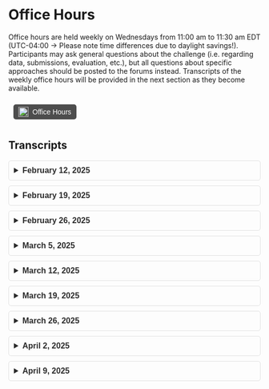 # Office Hours
Office hours are held weekly on Wednesdays from 11:00 am to 11:30 am EDT (UTC-04:00 → Please note time differences due to daylight savings!). Participants may ask general questions about the challenge (i.e. regarding data, submissions, evaluation, etc.), but all questions about specific approaches should be posted to the forums instead. Transcripts of the weekly office hours will be provided in the next section as they become available.
<div style="display: flex; justify-content: left; align-items: center; gap: 10px; padding: 10px;">
  <div style="display: inline-flex; align-items: center; background-color: #4d4d4d; color: #ffffff; border-radius: 5px; padding: 5px 10px; font-family: Arial, sans-serif; font-size: 14px; text-align: center;">
    <img src="https://github.com/user-attachments/assets/22255638-84ce-4f79-a4e9-7e51d517c428" alt="Codabench Logo" style="height: 20px; margin-right: 8px;">
    <a href="https://mit.zoom.us/j/92427066103" target="_blank" style="color: #ffffff; text-decoration: none;">
        Office Hours
      </a>
  </div>
</div>

## Transcripts
<div class="faq-container" style="font-family: Arial, sans-serif;">
  <details style="margin-bottom: 10px; border: 1px solid #e0e0e0; border-radius: 5px; padding: 10px;">
    <summary style="font-size: 16px; font-weight: bold; cursor: pointer; color: #2b2b2b;">
      February 12, 2025
    </summary>
    <p style="margin-top: 10px; font-size: 14px; color: #555;">No transcript available</p>
  </details>

  <details style="margin-bottom: 10px; border: 1px solid #e0e0e0; border-radius: 5px; padding: 10px;">
    <summary style="font-size: 16px; font-weight: bold; cursor: pointer; color: #2b2b2b;">
      February 19, 2025
    </summary>
    <p style="margin-top: 10px; font-size: 14px; color: #555;">[Organizer 1] 17:04:42<br>
      Okay, I think we can get started. If everyone has any questions, feel free to ask.<br>
      [Participant 1] 17:05:31<br>
      I have a question regarding the libraries. Are we allowed to use any of the libraries or there are the limitations that we have to use certain libraries for this project?<br>
      [Participant 1] 17:05:43<br>
      Because the libraries was not mentioned in the GitHub repository or anywhere from where the data sources was being downloaded.<br>
      [Organizer 2] 17:05:57<br>
      I… Yeah, I think that as long as you as you provide the libraries that you are using in the environment demo file is not going to be any kind of probably with that.<br>
      [Organizer 1] 17:05:57<br>
      Go on a second.<br>
      [Organizer 2] 17:06:26<br>
      But keep in mind that you have to that the libraries that you use have to be like Micro Konda, Micromambamba.<br>
      [Participant 1] 17:06:26<br>
      Thank you.<br>
      [Organizer 2] 17:06:37<br>
      Is able to install on their dependencies dependencies that do need to run your script so check that before submitting anything?<br>
      [Organizer 2] 17:06:49<br>
      With all that said, you won't have any kind of trouble.<br>
      [Participant 1] 17:06:54<br>
      Sure, sure.<br>
      [Organizer 2] 17:06:58<br>
      You're welcome.<br>
      [Participant 1] 17:11:56<br>
      This submission for this project is being postponed to 21st April, right?<br>
      [Organizer 2] 17:12:03<br>
      Yeah, yesterday, I think that yesterday it was yesterday when we announced that we are moving the deadline to The 21st, yeah.<br>
      [Organizer 2] 17:12:20<br>
      And also you should have 10 extra submissions so don't worry on going over in the submission process.<br>
      [Organizer 2] 17:12:31<br>
      Because we gave you a little bit more submission.<br>
      [Organizer 1] 17:12:42<br>
      Hello, Participant 3. So you just joined the call if you have any question we'll just feel free to ask any question. We're just waiting for new participant if they need any help.<br>
      [Participant 2] 17:12:55<br>
      I actually had one question. As I was like processing the density data, I think this was asked in the forum. I don't recall what the answer was. Maybe it was already resolved.<br>
      [Participant 2] 17:13:05<br>
      But some of the density data has like values of like like 9e to the 32. Is this like supposed to be treated as like noise or Or like the true, I mean, obviously it's not the true value because it seems to be like a non-trending value.<br>
      [Participant 2] 17:13:26<br>
      Are we supposed to handle these by like throwing these density data away or Yeah, how would we like handle those like particular rows?<br>
      [Organizer 2] 17:13:36<br>
      Yeah, exactly. Those are like Python, float 32 infinite values So yeah, you have to discard all of them.<br>
      [Participant 2] 17:13:48<br>
      Okay, sounds good.<br>
      [Organizer 2] 17:13:51<br>
      Also, it could be some values that are over CETO, like, I don't know.<br>
      [Organizer 2] 17:14:00<br>
      1 to a power of 20 or something like that, you also have to discard the those So we only have values, real values are just the only one that are under 10 to the minus 7.<br>
      [Participant 2] 17:14:17<br>
      I see. So we should, anything above 10 to the negative 7.<br>
      [Participant 2] 17:14:22<br>
      We should throw away essentially in the density data.<br>
      [Organizer 2] 17:14:25<br>
      Yeah, that's it.<br>
      [Participant 3] 17:14:31<br>
      I just got a couple questions here. About the submissions.<br>
      [Participant 3] 17:14:38<br>
      The first one, I'm guessing for the 80 submission limit is per team, not per a person.<br>
      [Organizer 2] 17:14:47<br>
      Yeah, it's per team.<br>
      [Participant 3] 17:14:49<br>
      Per team okay um Another question is, did you guys So we had a submission. Did you guys like rerun them? Because we had one and then it seemed like another one came through and we got a different score.<br>
      [Participant 3] 17:14:59<br>
      So I was wondering if you guys would be<br>
      [Organizer 2] 17:15:03<br>
      Yeah, we will run maybe you have one that has a perfect score Like one.<br>
      [Participant 3] 17:15:08<br>
      Yeah, yeah, yeah. That's what happened, yeah.<br>
      [Organizer 2] 17:15:11<br>
      Yeah, we have some errors in the scoring file. So we have to rerun it.<br>
      [Participant 3] 17:15:16<br>
      Okay, so you guys, so now… Okay, so you re-ran them and now that's the correct score now is what's in there.<br>
      [Organizer 2] 17:15:25<br>
      Yeah. That's correct.<br>
      [Participant 3] 17:15:26<br>
      Okay. And then let me just clarify with the ghost data. I think I saw in the discussion that you guys are going to go back through and add some of the missing files.<br>
      [Organizer 3] 17:15:40<br>
      Yeah, the way that that works is there are multiple satellites and we were just missing data from a couple of them that covered the time frame that's missing.<br>
      [Organizer 3] 17:15:49<br>
      And we were not aware of that. Until somebody pointed it out. So we're just going to go back through and we'll process that data from the satellites that we initially didn't have.<br>
      [Participant 3] 17:16:00<br>
      Okay. I need to just throw it in that Dropbox, same Dropbox.<br>
      [Organizer 3] 17:16:03<br>
      Yep. And we will send out an email whenever that goes up.<br>
      [Participant 3] 17:16:07<br>
      Okay. And then, yeah, I think that's… I think that's all I had. Thank you.<br>
      [Organizer 2] 17:16:20<br>
      In any case, we try to keep the wiki app like updated So if you are looking into the different versions of the wiki, you could see if we made any change So try to use the wiki as your guidance.<br>
      [Participant 2] 17:25:14<br>
      Hello. Yes, since someone's asking a question, if I could maybe ask maybe a little more obvious question, just like more of a confirmation It seems like the performance metrics or the scoring is based on the MSIS baseline I'm assuming that means that you guys are taking the initial state and then<br>
      [Participant 2] 17:25:37<br>
      Using the propagation. With the MSIS model at the locations of the propagator's states and then using that to compare against the true densities provided by the the spacecraft data sets that you provided.<br>
      [Participant 2] 17:25:53<br>
      Is that the case where that's what you're comparing? They're using the MSS to in line with the density inputs for the propagator<br>
      [Organizer 2] 17:26:13<br>
      Yeah, well, what we do is that we… Yes, introduce to the proprietor the MCIS model.<br>
      [Organizer 2] 17:26:22<br>
      We give to it the initial state and just retrieve the density values.<br>
      [Organizer 2] 17:26:28<br>
      And then we apply our rolling mean to get the orbital mean the orbital mean values.<br>
      [Organizer 2] 17:26:37<br>
      And to do so, to establish the window size we use the mean motion so we have we know more or less what is the orbital And… the orbit video.<br>
      [Organizer 2] 17:26:56<br>
      So that is how are we… scoring the MCs this slide.<br>
      [Participant 2] 17:27:03<br>
      Got it. And for the density predictions.<br>
      [Participant 2] 17:27:10<br>
      Well, obviously, I'm using… like the data set itself for like train test splitting But when the scoring is done, I'm assuming those like large values we mentioned, like the E, Any values above e to the negative 7.<br>
      [Participant 2] 17:27:27<br>
      When the predictions are being generated from the model. They're going to generate predictions for those indices and maybe on your evaluation, you'll have those metrics and then the errors will be compared to that metric.<br>
      [Participant 2] 17:27:43<br>
      Will you guys be throwing it away on your side as well for the prediction or for the estimation?<br>
      [Participant 2] 17:27:47<br>
      Or rather for the… For the scoring or should we like, what should we put in those indices where those predictions occur.<br>
      [Participant 2] 17:27:58<br>
      For comparison, should we put like zero or… put that in.<br>
      [Organizer 2] 17:28:01<br>
      Well you usually… Usually you are using machine learning models for other kinds of models.<br>
      [Organizer 2] 17:28:09<br>
      If you substitute those values with the number values with nons.<br>
      [Organizer 2] 17:28:15<br>
      It will work just fine. But what we do is to when we are going to score we apply as the threshold that you mentioned, 10 to the minus 7.<br>
      [Organizer 2] 17:28:28<br>
      On all the values that are over that scope, we are not taking into account in the scoring process.<br>
      [Participant 2] 17:28:36<br>
      Got it. Okay. Sounds good. So I'll kind of replicate that. I think like having… the scoring done on like a small like similar score to kind of evaluate how well the predictions are happening on my side before submitting would be helpful.<br>
      [Participant 2] 17:28:55<br>
      So I guess I will do the same approach. Yeah, thank you.<br>
      [Organizer 2] 17:28:59<br>
      Okay, great. Also, if you want the scoring script, you have it in the in the development kit of the challenge.<br>
      [Participant 2] 17:29:09<br>
      All right. Okay, I'll take a look at that too.<br>
      [Organizer 2] 17:29:14<br>
      Yeah, you can find it in the baseline directory as evaluation.py<br>
      [Participant 2] 17:29:22<br>
      Okay, sweet. Yeah, I haven't gotten that to that point yet, but I'll definitely check that out. That would save me a lot of time.<br>
      [Participant 2] 17:29:28<br>
      Thank you. Awesome. Take care.<br>
      [Organizer 2] 17:29:29<br>
      Sweet. You're welcome.<br>
      </p>
  </details>

  <details style="margin-bottom: 10px; border: 1px solid #e0e0e0; border-radius: 5px; padding: 10px;">
    <summary style="font-size: 16px; font-weight: bold; cursor: pointer; color: #2b2b2b;">
      February 26, 2025
    </summary>
    <p style="margin-top: 10px; font-size: 14px; color: #555;">No discussions to report.</p>
  </details>

  <details style="margin-bottom: 10px; border: 1px solid #e0e0e0; border-radius: 5px; padding: 10px;">
    <summary style="font-size: 16px; font-weight: bold; cursor: pointer; color: #2b2b2b;">
      March 5, 2025
    </summary>
    <p style="margin-top: 10px; font-size: 14px; color: #555;">No discussions to report.</p>
  </details>

  <details style="margin-bottom: 10px; border: 1px solid #e0e0e0; border-radius: 5px; padding: 10px;">
    <summary style="font-size: 16px; font-weight: bold; cursor: pointer; color: #2b2b2b;">
      March 12, 2025
    </summary>
    <p style="margin-top: 10px; font-size: 14px; color: #555;">A full transcript is unavailable. Participant questions revolved around Codabench submission logistics, and the organizers provided the following clarifications: (1) Participants may delete failed submissions to reduce their total number of submissions if they reach the limit. (2) Participants may not delete finished/scored runs to reduce their total number of submissions.</p>
  </details>

  <details style="margin-bottom: 10px; border: 1px solid #e0e0e0; border-radius: 5px; padding: 10px;">
    <summary style="font-size: 16px; font-weight: bold; cursor: pointer; color: #2b2b2b;">
      March 19, 2025
    </summary>
    <p style="margin-top: 10px; font-size: 14px; color: #555;">No discussions to report.</p>
  </details>

  <details style="margin-bottom: 10px; border: 1px solid #e0e0e0; border-radius: 5px; padding: 10px;">
    <summary style="font-size: 16px; font-weight: bold; cursor: pointer; color: #2b2b2b;">
      March 26, 2025
    </summary>
    <p style="margin-top: 10px; font-size: 14px; color: #555;">A full transcript is unavailable. The following announcements were distributed via our <a href="https://docs.google.com/forms/d/e/1FAIpQLSeatJPuSz5TY_nR7A-nCKTZqWwvHzIvnoN7Y3uOE1FtnbzXsQ/viewform?usp=sf_link">mailing list</a> and <a href="https://aeroastro.mit.edu/arclab/aichallenge/">landing page</a> in response to the attendees' questions:<br>
    <ol>
      <li><b>Complete Feedback Form:</b> We've noticed that while we have a large and engaged group of participants, only a limited number of teams have submitted their models so far. We understand that there can be many reasons for this, and we want to ensure that everyone has a positive and rewarding experience. To help us better understand your experience, please complete <a href="https://forms.gle/pypur1cHx2eqDgFA6">this short feedback form</a>.</li>
      <li><b>Submit Your Models:</b> From now on, please submit your model to the public leaderboard for both Phase 1.1 and 1.2! The challenge is coming to a close, and we're eager to see the innovative solutions you've developed. Moreover, sharing your results is an essential and valuable part of the Challenge since you can learn from the leaderboard and receive feedback.</li>
      <li><b>Final Score Computation:</b> As you know, recently we introduced a new task in Phase 1.2 to further challenge your models. To clarify the weighting scheme, this new dataset will account for 80% of the final score, while the original dataset will contribute 20%.</li>
      <li><b>Altitude Corrections:</b> We’ve corrected the altitude values in the Phase 1.2 dataset, they were mistakenly provided in kilometers, unlike Phase 1.1 where they were in meters. Now, all values are consistently in meters. Please ignore the column name "Altitude (km)", the values are in meters despite the label. We’ve kept the name unchanged to avoid breaking existing submissions.</li>
    </ol>
    </p>
  </details>

  <details style="margin-bottom: 10px; border: 1px solid #e0e0e0; border-radius: 5px; padding: 10px;">
    <summary style="font-size: 16px; font-weight: bold; cursor: pointer; color: #2b2b2b;">
      April 2, 2025
    </summary>
    <p style="margin-top: 10px; font-size: 14px; color: #555;">[Participant 1] 11:05:01<br>
    One, I think this may already be somewhat answered, but I noticed that on the wiki.<br>
    <br>
    [Participant 1] 11:05:11<br>
    The submission It's probably due to the fact that the wiki might be outdated.<br>
    <br>
    [Participant 1] 11:05:17<br>
    But the wiki states that you have to create a Speaking of two sides.<br>
    <br>
    [Participant 1] 11:05:31<br>
    I believe it was updated. But I noticed that somewhere it said it stated that you have to submit a predictions.json But in a different spot, it's mentioned to do a submission.json.<br>
    <br>
    [Participant 1] 11:05:46<br>
    I'm just trying to find where exactly that was.<br>
    <br>
    [Participant 1] 11:05:52<br>
    But we have to submit, the software has to develop or create a prediction.json at the end. Is that correct?<br>
    <br>
    [Organizer 1] 11:06:01<br>
    Well, did you already submit? I think yes.<br>
    <br>
    [Participant 1] 11:06:04<br>
    Yes. Yeah, I just wanted to, I guess, bring to attention that I can't find it anymore.<br>
    <br>
    [Organizer 1] 11:06:07<br>
    Yeah.<br>
    <br>
    [Participant 1] 11:06:13<br>
    That somewhere it stated in the documentation to generate a submission dot JSON. And I just wanted to bring that to your attention to update it For others.<br>
    <br>
    [Organizer 1] 11:06:22<br>
    Okay, you can send me an email with where it's located this mistake, then we can take care of it.<br>
    <br>
    [Participant 1] 11:06:27<br>
    Okay, no worries.<br>
    <br>
    [Organizer 1] 11:06:29<br>
    If you find it now, I mean, that's good too. Please send me an email in any case.<br>
    <br>
    [Participant 1] 11:06:33<br>
    Okay, no, I think it was maybe I'll look at the Git log or the… the commits, but perhaps he has updated since the last time I have jotted it down.<br>
    <br>
    [Participant 1] 11:06:44<br>
    The other thing I'm noticing is that In my last submission.<br>
    <br>
    [Participant 1] 11:06:50<br>
    Well, I guess what happens is like my submission is receiving nas um in both of the results.<br>
    <br>
    [Participant 1] 11:06:59<br>
    And I think it's because it's the, well, before it was my simulation was uh timing out Like I was going over the 4,200 seconds.<br>
    <br>
    [Participant 1] 11:07:10<br>
    I'm sorry, the 7200 seconds max time. But my latest submission was able to generate a prediction.json.<br>
    <br>
    [Participant 1] 11:07:21<br>
    For both of the tasks. And I can see in the um i can see in the log that it says submission successfully executed.<br>
    <br>
    [Participant 1] 11:07:30<br>
    And then at the end of the sim. Well, when I see these scoring logs For one of the tasks, it actually gives a score But for the other one, it says… I get this error, orbit mean density key not um<br>
    <br>
    [Participant 1] 11:07:50<br>
    Like not found, which is strange to me because… It's the same code that's generating the results.<br>
    <br>
    [Participant 1] 11:08:00<br>
    So that means that the prediction.json has this should have this key in both.<br>
    <br>
    [Participant 1] 11:08:06<br>
    But for one of the sim tasks it's uh it's failing to find this key, which usually means that it's just not finding the It's not loading in the JSON.<br>
    <br>
    [Participant 1] 11:08:18<br>
    Or maybe it is and it's just empty. I was wondering…<br>
    <br>
    [Organizer 1] 11:08:22<br>
    So you submitted the code could be evaluated for the two data sets we currently have.<br>
    <br>
    [Organizer 1] 11:08:29<br>
    In one case, you'll receive a result. With a score.<br>
    <br>
    [Participant 1] 11:08:32<br>
    Yes. Yep.<br>
    <br>
    [Organizer 1] 11:08:35<br>
    And this is for phase 1.1. 1.2.<br>
    <br>
    [Participant 1] 11:08:40<br>
    It received a score, I think, for phase 1.2. But not for 1.1<br>
    <br>
    [Organizer 1] 11:08:45<br>
    You'll receive it for 1.2, but not for 1.1. And in the case of 1.1 it tells you that in the JSON file there is a key that is missing.<br>
    <br>
    [Participant 1] 11:08:57<br>
    Yes.<br>
    <br>
    [Organizer 1] 11:08:59<br>
    Okay. I don't have an answer for this one. Unfortunately, so… I will pass this question to Sergio.<br>
    <br>
    [Organizer 1] 11:09:09<br>
    To double check since usually is the one that is checking more like the submission thing Were you able in the past to like did it happen already?<br>
    <br>
    [Participant 1] 11:09:13<br>
    Don't worry.<br>
    <br>
    [Organizer 1] 11:09:20<br>
    Like did you have a submitted for phase 1.1?<br>
    <br>
    [Participant 1] 11:09:24<br>
    So when you submit When you go to the submission page, it says selected tasks.<br>
    <br>
    [Participant 1] 11:09:32<br>
    And it's auto selected for both So I see that it should run for both tasks.<br>
    <br>
    [Organizer 1] 11:09:39<br>
    Yeah, you know, it should be in the sense in the past before we that we release the data set 1.2, let's say kind of like after the death is in 1.1. So I was wondering if you were able to<br>
    <br>
    [Participant 1] 11:09:43<br>
    Yeah.<br>
    <br>
    [Organizer 1] 11:09:52<br>
    Before running the code, but I suppose you already told me that before these you had some issues with the CPU time, right? So maybe the answer.<br>
    <br>
    [Participant 1] 11:09:58<br>
    Yeah, so I fixed that. I think so. And it's able to like it's able i see that the it says like it's generating the json file And that the submission like finished.<br>
    <br>
    [Organizer 1] 11:10:01<br>
    Okay.<br>
    <br>
    [Participant 1] 11:10:13<br>
    So, yeah.<br>
    <br>
    [Organizer 1] 11:10:14<br>
    I will pass this question to Sergio so we can double check Instead.<br>
    <br>
    [Organizer 1] 11:10:20<br>
    Okay, I mean, I'm also opening Codabench<br>
    <br>
    [Participant 1] 11:10:26<br>
    I think it's happening for other people too, but in the reverse situation I don't know if it's because like people said, I don't know, people submitted like as early as two days ago Or as late as two days ago. So that means that…<br>
    <br>
    [Participant 1] 11:10:41<br>
    It's almost as if the second scenario is happening where they're getting a score for the first one, but not the second one.<br>
    <br>
    [Participant 1] 11:10:51<br>
    So yeah.<br>
    <br>
    [Organizer 1] 11:10:51<br>
    Yeah, yeah, thank you. Thank you for letting me know. Yeah, also with the leaderboard, we're also trying to I think there is also a bug that the first one in the leaderboard, it has always NA instead of a number so we're trying to<br>
    <br>
    [Organizer 1] 11:11:05<br>
    We're already working on it in order to kind of like having maybe a different one page or a spreadsheet that takes the file from here and we can just you know put them in a new table in such a way we can also compute the total score because unfortunately again<br>
    <br>
    [Organizer 1] 11:11:19<br>
    Codabench does not allow, I think, to combine the score 1.1 with 1.2. So we have some comments about people that you know they didn't like this, let's say. So we're also working on that one on top of the, let's say modern issues okay<br>
    <br>
    [Organizer 1] 11:11:34<br>
    So yeah, please send me the email about the bug that one in the documentation.<br>
    <br>
    [Participant 1] 11:11:42<br>
    Okay. Yeah, I'll try to find it again. I thought I was able, should have been able to pull it up, but I guess I can't.<br>
    <br>
    [Participant 1] 11:11:49<br>
    But I'll let you know.<br>
    <br>
    [Organizer 1] 11:11:49<br>
    I mean, we edited a little bit recently at least we changed a few things so maybe maybe they solved it. But if you find it again, obviously, feel free to send it.<br>
    <br>
    [Participant 1] 11:11:58<br>
    Yeah.<br>
    <br>
    [Participant 1] 11:12:02<br>
    No. Yeah, no worries. Yeah.<br>
    <br>
    [Organizer 1] 11:12:02<br>
    You can also just send me an email. I didn't find it so it might be okay. So just… That would be appreciated. Thank you.<br>
    <br>
    [Participant 1] 11:12:09<br>
    Yeah, of course. Yeah, it looks like actually Yeah, I'll take a look. I'll take a look. And I'll try to like, anytime I find something like that, I'll… I'll go ahead and let you know.<br>
    <br>
    [Organizer 1] 11:12:22<br>
    Also, the discussion forum is fine wherever you want. You can do the discussion forum you can send me an email.<br>
    <br>
    [Participant 1] 11:12:24<br>
    And then… Oh, sure, sure.<br>
    <br>
    [Organizer 1] 11:12:28<br>
    You know, anywhere is fine.<br>
    <br>
    [Participant 1] 11:12:30<br>
    Yeah, I guess there was one thing that came up, but I already emailed you guys about it and it's already on the forums, which is uh If you use ORCID, Or rather, if you use PY MSIS in your model or like in your process procedure<br>
    <br>
    [Participant 1] 11:12:49<br>
    You can't actually get the latest space weather, so it will crash. So you have to like have a local copy of the space weather For MSIS.<br>
    <br>
    [Participant 1] 11:12:59<br>
    Reference that because the celestrack Even at my job, when I used celestrack to get the latest space weather, if you request it like many, many times they they blacklist your IP and you have to email Dr. Kelso directly and say, hey, my IP<br>
    <br>
    [Organizer 1] 11:13:19<br>
    Got it.<br>
    <br>
    [Participant 1] 11:13:19<br>
    It's blocked. So yeah, but that was already kind of… It's solved, I would say.<br>
    <br>
    [Organizer 1] 11:13:27<br>
    Was it an email sent to sector directly or to<br>
    <br>
    [Participant 1] 11:13:30<br>
    No, I sent it to the AI challenge email But yeah, you can take a look at that. I referenced like how I solved it. And then also there's like a forum page or forum post that addressed it as well, which helped<br>
    <br>
    [Organizer 1] 11:13:48<br>
    Perfect. Yeah. I was going to ask exactly that or if we from our side or from your side already posted also on the forum the workaround for that issue, let's say.<br>
    <br>
    [Organizer 1] 11:14:00<br>
    Okay, I'll go.<br>
    <br>
    [Participant 1] 11:14:00<br>
    Yeah. The other thing I've noticed is like the processor, the process time on Codabench is much slower than like let's say on my own pc uh So I had to kind of address that as well. I know that<br>
    <br>
    [Participant 1] 11:14:19<br>
    You mentioned, it was in a commit you made Let me try to find it here.<br>
    <br>
    [Participant 1] 11:14:32<br>
    Or propagator.<br>
    <br>
    [Organizer 1] 11:14:36<br>
    In the form the two, three seconds, three to five seconds you<br>
    <br>
    [Participant 1] 11:14:40<br>
    You made a git pay submit a git commit. And then you mentioned like CPU improvements or computational time improvements Like, for example, changing the test roll order. So it's like essentially you're doing J2 Changing the max step, changing the position tolerance, and removing effects to like SRP, solid tides<br>
    <br>
    [Participant 1] 11:15:04<br>
    And third body effects like sun and moon. It's interesting that, so these effects I already kind of did and in ORCID at least And you're saying that your CPU time is 2.5 to 3.5 seconds per sample.<br>
    <br>
    [Organizer 1] 11:15:08<br>
    Yep.<br>
    <br>
    [Participant 1] 11:15:20<br>
    What do you mean by per sample? Do you mean like per file ID for the<br>
    <br>
    [Organizer 1] 11:15:25<br>
    Per initial state. Like even…<br>
    <br>
    [Participant 1] 11:15:28<br>
    Yeah. So you're saying like it takes… like two to three seconds per iteration<br>
    <br>
    [Organizer 1] 11:15:39<br>
    So given the if the propagation is over three days, right? Is that what?<br>
    <br>
    [Participant 1] 11:15:42<br>
    Yeah, yeah. So you're saying it takes three seconds for a three-day propagation<br>
    <br>
    [Organizer 1] 11:15:44<br>
    That is one sample.<br>
    <br>
    [Organizer 1] 11:15:51<br>
    Yeah, I believe so. I think that one.<br>
    <br>
    [Participant 1] 11:15:53<br>
    Oh, okay. Yeah, I was not able to get that even with these conditions with ORCID.<br>
    <br>
    [Participant 1] 11:15:59<br>
    For some reason, and that's why it took a lot, like, that's why my sims were taking too long That's interesting because I guess I might have to like look back into how ORCID is doing Orchid is fun to use, but not so fun because the documentation is all in Java and<br>
    <br>
    [Participant 1] 11:16:18<br>
    We have to write it in Python.<br>
    <br>
    [Organizer 1] 11:16:19<br>
    I do agree with you. Can I ask you it might be… So I suppose, in essence, what I was going to say is that in my case I'm pretty sure I ran it also in the… Okay, so those CPU time now i don't perfectly remember if I tested them on<br>
    <br>
    [Organizer 1] 11:16:37<br>
    For example, we have a SuperCloud here, but I didn't use any parallel 19. So I might have tested locally, let's say, and I'm pretty sure I also tested them on Coda bench but I think they retrieve more or less the similar. So if it was not, for example, if I measure around four seconds locally, maybe in Codabench it was 4.5 seconds, okay? Maybe something like that.<br>
    <br>
    [Organizer 1] 11:16:58<br>
    So between these two locally and on CodaBench, I didn't see much discrepancy And another thing store, actually, let's answer this question. Do you notice these things? So when you run it locally, it takes, I don't know, a few seconds, but you're running on Coda bench, it takes much longer.<br>
    <br>
    [Participant 1] 11:17:15<br>
    It doesn't take much longer on CodaBench, that's for sure. But locally as well So I guess the thing is I am trying to do multiprocessing And I've still yet to kind of figure out maybe I'm doing my guess is that I'm not doing<br>
    <br>
    [Participant 1] 11:17:34<br>
    The initializations of stuff properly, like I'm doing more redundant things that I need to For example, like… Because ORCID is like using like this virtual environment or like virtual VM, essentially the virtual machine.<br>
    <br>
    [Participant 1] 11:17:49<br>
    For the Java instance. I kind of like naively initialized the virtual machine almost every process in the beginning.<br>
    <br>
    [Participant 1] 11:18:03<br>
    But I think you need to kind of abstract all those away so that you're able to multiprocess it properly.<br>
    <br>
    [Participant 1] 11:18:10<br>
    And have like independent propagations happening. Because once you start moving it to like multiple cores It still might have to reference the same kind of ORCID virtual machine.<br>
    <br>
    [Participant 1] 11:18:22<br>
    Or you make a virtual machine for each process.<br>
    <br>
    [Participant 1] 11:18:27<br>
    And then you keep that virtual machine and you replace it with a new propagation.<br>
    <br>
    [Participant 1] 11:18:33<br>
    So I kind of like i kind of dropped that for now and I just wrote my own J2, which is much faster.<br>
    <br>
    [Organizer 1] 11:18:40<br>
    I mean, yeah, sounds good too. So I got it. I never tried to run or a kid with parallel processing and so on.<br>
    <br>
    [Participant 1] 11:18:43<br>
    Yeah.<br>
    <br>
    [Organizer 1] 11:18:50<br>
    I might have heard from colleagues, past colleagues that maybe it's not possible. Maybe there is a way, but like you say, you need to, I don't know.<br>
    <br>
    [Organizer 1] 11:18:58<br>
    You need to do some trick or maybe run in a certain way so i'm also sure what you can and what you cannot parallelize in orchid Another thing that might take some time is because in my code.<br>
    <br>
    [Organizer 1] 11:19:10<br>
    Just because I don't know, let's say the participant, how direct the density in the code I'm just using obviously the anything like JP 2008 or any model of the density model that is already on orchid. So another thing that maybe you might check out is<br>
    <br>
    [Organizer 1] 11:19:26<br>
    How do you pass the density i believe you're using the, I mean, now you're using a different propagator okay but if you're using like the OriKit one you have the custom atmosphere model Is it correct? The one that we provided where inside you should give a function that given like the i suppose<br>
    <br>
    [Organizer 1] 11:19:42<br>
    Let's say position in time you can return the density such that the proper data can use it.<br>
    <br>
    [Organizer 1] 11:19:47<br>
    So maybe that part can also be something that since it's the part that you can as a participant change It might take a little bit longer i suppose I don't know. That's also suggesting. Maybe you already look at it maybe<br>
    <br>
    [Organizer 1] 11:20:01<br>
    It's not it's not going to solve anything.<br>
    <br>
    [Participant 1] 11:20:19<br>
    Yeah, for the first part, actually, I was just using the MSIS um atmospheric model. And I was just inputting custom APs and 10.7.7 values.<br>
    <br>
    [Participant 1] 11:20:36<br>
    So, yeah, I wasn't doing anything necessarily out of the original example there.<br>
    <br>
    [Participant 1] 11:20:42<br>
    But yeah, I think what I'm trying to aim for is use Orchid for the training.<br>
    <br>
    [Participant 1] 11:20:48<br>
    In terms of generating training data. And then when I do the submission, use a custom J2 code in Python, which is much faster at just doing what I need to. And I think that's good enough for the prediction as well.<br>
    <br>
    [Participant 1] 11:21:04<br>
    Yeah. Right, yes, yes, yes. J2 with the drag effects is mainly kind of what I've just stuck with for now and just writing that off.<br>
    <br>
    [Organizer 1] 11:21:06<br>
    Those include the drag, right?<br>
    <br>
    [Organizer 1] 11:21:14<br>
    Yeah, yeah, it's fine. I mean, I think it should be fine. When I say to, as you know, I mean, I guess if you're working also in this field or since you mentioned seller strike, the only thing that I did already So I know a few things. So OriKit is definitely not the most user friendly<br>
    <br>
    [Organizer 1] 11:21:27<br>
    Definitely is not, at least in my opinion but it's kind of like powerful but if you start to use it and follow the rules, right? Inside OriKit. So that's kind of like the the price to pay. And the other thing I did to make it a little bit faster yeah was basically to reduce the<br>
    <br>
    [Participant 1] 11:21:39<br>
    Yeah, yeah.<br>
    <br>
    [Organizer 1] 11:21:43<br>
    Instead of having J21 21 so for the setter sector and intestinal harmonics i just chose less let's say and that's mainly what does affect so actually even if you include the i think i tested again in the let's say after that post, even if you include those<br>
    <br>
    [Organizer 1] 11:22:03<br>
    Third body perturbation the solid tides that are totally minor perturbation in our case it doesn't really affect, at least in my script, it didn't really affect the computational time. And another thing that also improved was that change in the step. So putting the max step, I think, to 10,000 or something like that. So that one, because again we're using the propagator, sorry, we're using an integrator that is variable step so you decide what to do.<br>
    <br>
    [Organizer 1] 11:22:26<br>
    So by increasing the length of the maximum step, if the tolerance is let's say are respected, you can also achieve a faster convergence so that's what I noticed. Those were actually mainly for the integrator changing that max depth i believe and also a little bit by reducing the J2<br>
    <br>
    [Organizer 1] 11:22:43<br>
    That affected the CPU time and so trying to make a little more reasonable.<br>
    <br>
    [Participant 1] 11:22:47<br>
    Yeah. Yeah, I believe so.<br>
    <br>
    [Organizer 1] 11:22:48<br>
    If you have any other issues… feel free to let us know and we can turn it to even try to face it from that point of view. We didn't receive any other emails, I guess, or in the discussion. One of the participants.<br>
    <br>
    [Organizer 1] 11:23:01<br>
    In the discussion forum left that question and you just heard the answer, the one that i gave So I was trying to add in some ways Yeah.<br>
    <br>
    [Participant 1] 11:23:07<br>
    Yeah, the issues I was getting is I think outside of this, it's not really the effect of the propagation configuration, like the step sizes and tolerances, because I actually already tried changing that. I did like a time inspection on like the code that I have<br>
    <br>
    [Participant 1] 11:23:26<br>
    And it's more so the fact of like the initialization of the VM and what you do in each process. It's like It probably is pretty fast in a sequential method. Like you just do the simulation per file ID. But when you start to do multiprocessing, it kind of uh<br>
    <br>
    [Participant 1] 11:23:46<br>
    It definitely lags. And at the beginning it took me in the Codabench, four minutes per simulation or per file ID, which was way too long And then when I tried to make these optimizations in the code, the simulation itself only should have taken, the propagation itself only should have taken 50 seconds.<br>
    <br>
    [Participant 1] 11:24:07<br>
    Profile ID, which is still too long. For the number of files that are there, but I'm just slowly whittling away at the time with ORCID.<br>
    <br>
    [Organizer 1] 11:24:17<br>
    Makes sense. Yeah, yeah.<br>
    <br>
    [Participant 1] 11:24:18<br>
    But yeah, it's too early for me to say really one way or another.<br>
    <br>
    [Participant 1] 11:24:22<br>
    It just does require a lot of work on our side, or I guess my side to try to make the most efficient use of OriKit. Like you said, when you get OriKit, I've actually used OriKit at my work as well.<br>
    <br>
    [Participant 1] 11:24:36<br>
    Actually, just recently i made a I made a software in OriKit to essentially do orbit determination with like GPS data.<br>
    <br>
    [Participant 1] 11:24:44<br>
    As measurements. So even just getting that to work was excruciatingly painful.<br>
    <br>
    [Organizer 1] 11:24:51<br>
    Yeah, you mentioned.<br>
    <br>
    [Participant 1] 11:24:52<br>
    And so like you said, like once you get, OriKit is very powerful. I agree.<br>
    <br>
    [Participant 1] 11:24:57<br>
    But once you get it, only once you get it properly set up, which does take a lot of experimentation and you know, uh.<br>
    <br>
    [Participant 1] 11:25:07<br>
    Like looking into code examples, not necessarily their documentation To get that working.<br>
    <br>
    [Organizer 1] 11:25:14<br>
    Also, I don't know. Yeah, go ahead.<br>
    <br>
    [Participant 1] 11:25:14<br>
    So maybe… I was going to say like, it might not be like it may be too much to ask, but if there was an example of like how to do this propagation, like I know you guys have this example of<br>
    <br>
    [Participant 1] 11:25:29<br>
    The propagation notebook. But if there was this same example, but maybe with like a multi-processed approach then that would also help too.<br>
    <br>
    [Participant 1] 11:25:40<br>
    But actually, what I'll probably do is I'll go and try to run this notebook again and see how long it takes.<br>
    <br>
    [Participant 1] 11:25:45<br>
    And then maybe I'll just rebuild my method from scratch. Using this more directly.<br>
    <br>
    [Participant 1] 11:25:54<br>
    See how that works.<br>
    <br>
    [Organizer 1] 11:25:54<br>
    Yeah. You can also try to post on their forum. They're pretty responsive. I did the same to build the custom atmosphere model you know i'm not a Next.<br>
    <br>
    [Participant 1] 11:26:03<br>
    Oh, and the OriKit. The OriKit one, yeah.<br>
    <br>
    [Organizer 1] 11:26:04<br>
    Yeah, yeah, just post it. I mean, I can try, but honestly, I mean, I can try to more, but… the best way to do it, I mean, since you also use Orchest, so I guess you're also skilled in OriKit probably as much as me, maybe even more than me. So if you're not super successful, I would always suggest go on the Oracle forum and they're usually responsive. So I also did in that way when actually we recorded the<br>
    <br>
    [Participant 1] 11:26:09<br>
    Yeah, I know you guys are busy, so…<br>
    <br>
    [Organizer 1] 11:26:28<br>
    Castle atmosphere model and then I mean, at least they try in a little bit. Then obviously I had to put my time, right? They don't really give you the solution many times, but maybe they know, maybe they tell you which is the best.<br>
    <br>
    [Organizer 1] 11:26:39<br>
    Way to do it, approach it. Maybe they tell you it's a good idea it's a bad idea let's say the different procedure you're doing.<br>
    <br>
    [Participant 1] 11:26:46<br>
    Okay, sounds good. Yeah, I honestly think that everything is there. But if you're saying that if you were able to get three to like three to five seconds per sample, then that's actually fast enough to kind of just run it even sequentially.<br>
    <br>
    [Organizer 1] 11:27:00<br>
    Yeah, that's why.<br>
    <br>
    [Participant 1] 11:27:00<br>
    So I think I'll just like, it's always better to go simple than to go more complicated. So I'll just go back and try to not do multiprocessing and Try to do it sequentially, but make sure that each simulation run does indeed take those three to five seconds and it should be good enough for<br>
    <br>
    [Organizer 1] 11:27:16<br>
    Yes, please. Yes. You should try that. And also let me know. I mean, I can always be mistaken.<br>
    <br>
    [Organizer 1] 11:27:22<br>
    So but at least that's what i found out with my test so yes I have a question for you. When you were mentioning about the score, My question is like, whenever you get a score.<br>
    <br>
    [Organizer 1] 11:27:38<br>
    Do you also input into the leaderboard?<br>
    <br>
    [Participant 1] 11:27:43<br>
    I just, yeah, so like my past few runs, I haven't gotten a score at all.<br>
    <br>
    [Organizer 1] 11:27:44<br>
    Man.<br>
    <br>
    [Participant 1] 11:27:50<br>
    So, but my most recent one, which was like, I think yesterday or two days ago I got a score for the… for the um for the 1.2, but I didn't get a score for the 1.1. So I just didn't submit that, I guess. But I could…<br>
    <br>
    [Participant 1] 11:28:08<br>
    Submit that if you're suggesting to do so.<br>
    <br>
    [Organizer 1] 11:28:11<br>
    So you say you didn't place it inside the leaderboard for the 1.2.<br>
    <br>
    [Organizer 1] 11:28:16<br>
    You do. Okay. I mean, yeah, yeah. I mean, it's always nice since we also send out an email just to, you know.<br>
    <br>
    [Participant 1] 11:28:16<br>
    No, I can do that right now, actually, if you're on it. Yeah, this is what…<br>
    <br>
    [Organizer 1] 11:28:25<br>
    We also send out of, I mean, did you receive the email with like the short feedback and also related to those try to submit the obviously not only submit the models in the sense of<br>
    <br>
    [Organizer 1] 11:28:40<br>
    Trying to work on it but also in the past, I think we mentioned, whenever you have a score, if you can place it in the leaderboard is always good also.<br>
    <br>
    [Participant 1] 11:28:47<br>
    Oh, sure. Yeah, no worries.<br>
    <br>
    [Organizer 1] 11:28:49<br>
    You know make the participant, I don't know, maybe feel more like okay uh we need to work hard. We need to double check, something like that.<br>
    <br>
    [Participant 1] 11:28:56<br>
    Yeah, yeah. Okay. No worries. Yeah, I've been just kind of just focusing on the soft, my, my solution More so to just, I want to get like some numbers. That was my original goal is in the past is to kind of build the entire pipeline from like<br>
    <br>
    [Organizer 1] 11:28:57<br>
    Thank you.<br>
    <br>
    [Organizer 1] 11:29:03<br>
    No worries. No worries.<br>
    <br>
    [Participant 1] 11:29:15<br>
    My solution to Codabench Because it did take some time to kind of debug and see like what was wrong, why wasn't it producing like prediction files and this and that and like what are optimal solutions But I think now that I have like a working pipeline, now it's easier to optimize the whole thing.<br>
    <br>
    [Organizer 1] 11:29:54<br>
    Yeah, yeah.<br>
    <br>
    [Organizer 1] 11:30:00<br>
    Thank you.<br>
    <br>
    [Participant 1] 11:30:02<br>
    But yeah, I'll keep you updated with anything, any questions I have.<br>
    <br>
    [Participant 1] 11:30:06<br>
    And then I'll try to take a look at that survey that you guys sent.<br>
    <br>
    [Participant 1] 11:30:11<br>
    As well. Oh, okay. Awesome.<br>
    <br>
    [Organizer 1] 11:30:11<br>
    Yeah, it's literally just one question. I shouldn't make it more like a point to ever And he really got a few responses. So we're just trying to understand you know um I mean, just start to understand how the participants feel about the model submission, they're having difficulties, not difficulties<br>
    <br>
    [Organizer 1] 11:30:29<br>
    Obviously for a challenge that is on top or whatever the participant who every day.<br>
    <br>
    [Participant 1] 11:30:29<br>
    Yeah.<br>
    <br>
    [Participant 1] 11:30:33<br>
    Oh, what? One thing is I kind of like got it from the example, but it wasn't exactly explicitly stated is that the predictions json is supposed to produce timestamps every 10 minutes from the initial up to three days. Is that correct?<br>
    <br>
    [Organizer 1] 11:30:55<br>
    Let me think. I believe so. I believe so. Yeah, I believe so.<br>
    <br>
    [Participant 1] 11:30:58<br>
    So like you have Yeah, it wasn't exactly like stated that the predictions to JSON has to be Like every 10 minutes apart leading up to three days. I just saw that from the little like snippet there that it's like it's separated by 10 minutes. So I just assumed that<br>
    <br>
    [Organizer 1] 11:31:14<br>
    Yeah, yeah, yeah.<br>
    <br>
        [Participant 1] 11:31:19<br>
    You want prediction values. Every 10 minutes from the initial Plus three days.<br>
    <br>
    [Organizer 1] 11:31:29<br>
    Yeah, I got your point. I think it is correct. I will just double check with Sergio again because he was the one, let's say, preparing the But I will let you i will i will double check and let you know, just confirm. I think it is<br>
    <br>
    [Organizer 1] 11:31:43<br>
    So yes.<br>
    <br>
    [Participant 1] 11:31:44<br>
    Okay, awesome. Thank you. Yeah, I think I'm going to do like a new solution to my problem. My previous one was a little bit strange.<br>
    <br>
    [Participant 1] 11:32:57<br>
    But this is obviously like a different approach. I'm not sure if it'll work. I think it will work.<br>
    <br>
    [Participant 1] 11:33:03<br>
    But we'll see. So, I mean, that's the whole point of this, right? We just like do research and find out.<br>
    <br>
    [Organizer 1] 11:33:05<br>
    Okay. Yeah, yeah, exactly. Yeah, it's very interesting so Yeah, good luck with that.<br>
    <br>
    [Participant 1] 11:33:12<br>
    Cool. Thank you. Yeah, sorry for taking too much time. Yeah, no worries.<br>
    <br>
    [Organizer 1] 11:33:15<br>
    Oh, it's okay for me. I guess if you have any one more question before the end of the session.<br>
    <br>
    [Participant 1] 11:33:23<br>
    That's all I had for now. Maybe I'll join next week and give an update as well.<br>
    <br>
    [Participant 1] 11:33:27<br>
    Because I'm trying to like, because I know we have like a few weeks left. So it's fast approaching for sure.<br>
    <br>
    [Organizer 1] 11:33:33<br>
    Sounds good. Thank you, Atila.<br>
    <br>
    [Participant 1] 11:33:35<br>
    Yep. All right. Thank you. Yeah. Take care. Right.<br>
    <br>
    [Organizer 1] 11:33:38<br>
    Any other question from the other question from Someone else before we close?<br>
    <br>
    [Organizer 1] 11:33:50<br>
    I take it as a no. So, okay. Thank you, everyone, and we're going to meet, I guess, in one week.<br>
    <br>
    [Organizer 1] 11:33:57<br>
    Have a good day. Bye-bye.<br>
    </p>
  </details>

  <details style="margin-bottom: 10px; border: 1px solid #e0e0e0; border-radius: 5px; padding: 10px;">
    <summary style="font-size: 16px; font-weight: bold; cursor: pointer; color: #2b2b2b;">
      April 9, 2025
    </summary>
    <p style="margin-top: 10px; font-size: 14px; color: #555;">A full transcript is unavailable, but the following is a summary of relevant questions and answers discussed during these office hours.<br>
    <br>
    <b>Q:</b> Are submissions going to be evaluated with public and private data, or just private data?<br>
    <b>A:</b> Yes, the final submissions will be evaluated using both the public datasets (the same ones participants are currently using to evaluate their models) and a private dataset, similar to last year’s evaluation.<br>
    <br>
    <b>Q:</b> Can you give some information about the private dataset?<br>
    <b>A:</b> No, we won’t provide any details about the private dataset, only how the final score will be computed.<br>
    <br>
    <b>Q:</b> Does the leaderboard show the best scores for each dataset using the same model, or does it use the best-performing models per dataset?<br>
    <b>A:</b> The leaderboard shows the best public weighted score for a single model. It does not display the best score for each dataset regardless of whether they come from the same model. Keep in mind, as mentioned, that the selected model should be capable of adapting to any new data it receives.<br>
    <br>
    <b>Q:</b> Which model will be used to evaluate participants in the next phase? What if we want to use a different model, one that performs slightly worse but is less overfitted?<br>
    <b>A:</b> In that case, you have two options. (1) If the less overfitted model performs close to the best one, you can simply delete the best model submission before the deadline to ensure the other one is selected, and (2) if the performance difference is significant but you still prefer the alternative model, email us with the submission ID of the preferred model. Just make sure it has been evaluated in both phases.</p>
  </details>
  
</div>

